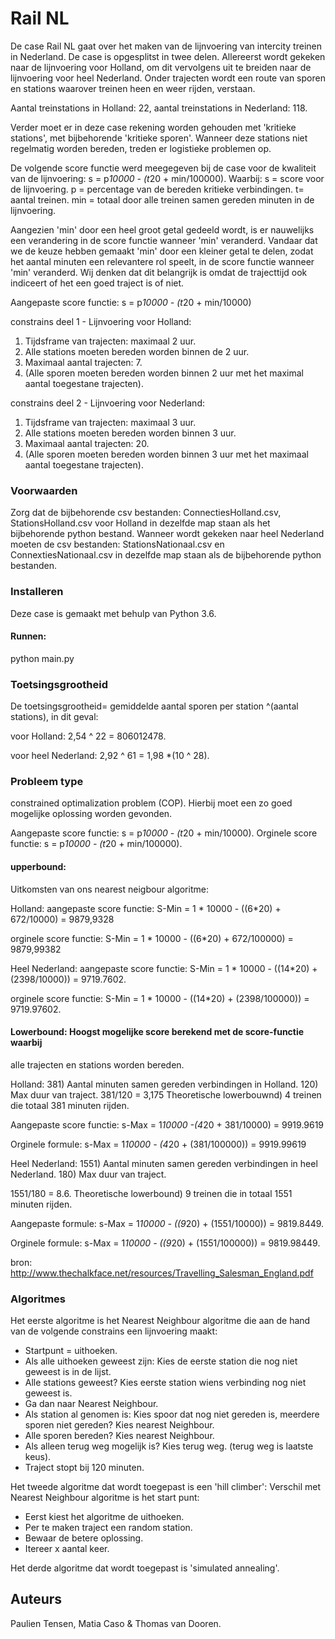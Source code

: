 # Rail NL 

De case Rail NL gaat over het maken van de lijnvoering van intercity treinen in 
Nederland. De case is opgesplitst in twee delen. Allereerst wordt gekeken naar 
de lijnvoering voor Holland, om dit vervolgens uit te breiden naar de lijnvoering 
voor heel Nederland. 
Onder trajecten wordt een route van sporen en stations waarover treinen heen en 
weer rijden, verstaan.

Aantal treinstations in Holland: 22, 
aantal treinstations in Nederland: 118. 

Verder moet er in deze case rekening worden gehouden met 'kritieke stations', 
met bijbehorende 'kritieke sporen'. Wanneer deze stations niet regelmatig worden 
bereden, treden er logistieke problemen op. 

De volgende score functie werd meegegeven bij de case voor de kwaliteit van de 
lijnvoering: 
s = p*10000 - (t*20 + min/100000).
Waarbij:
s = score voor de lijnvoering. 
p = percentage van de bereden kritieke verbindingen. 
t= aantal treinen. 
min = totaal door alle treinen samen gereden minuten in de lijnvoering.

Aangezien 'min' door een heel groot getal gedeeld wordt, is er nauwelijks een 
verandering in de score functie wanneer 'min' veranderd. Vandaar dat we de keuze 
hebben gemaakt 'min' door een kleiner getal te delen, zodat het aantal minuten 
een relevantere rol speelt, in de score functie wanneer 'min' veranderd. Wij 
denken dat dit belangrijk is omdat de trajecttijd ook indiceert of het een goed
traject is of niet. 

Aangepaste score functie: 
s = p*10000 - (t*20 + min/10000)

constrains deel 1 - Lijnvoering voor Holland:
1. Tijdsframe van trajecten: maximaal 2 uur. 
2. Alle stations moeten bereden worden binnen de 2 uur. 
3. Maximaal aantal trajecten: 7. 
4. (Alle sporen moeten bereden worden binnen 2 uur met het maximal aantal 
toegestane trajecten).

constrains deel 2 - Lijnvoering voor Nederland:
1. Tijdsframe van trajecten: maximaal 3 uur. 
2. Alle stations moeten bereden worden binnen 3 uur. 
3. Maximaal aantal trajecten: 20. 
4. (Alle sporen moeten bereden worden binnen 3 uur met het maximaal aantal 
toegestane trajecten).

### Voorwaarden

Zorg dat de bijbehorende csv bestanden: ConnectiesHolland.csv, 
StationsHolland.csv voor Holland in dezelfde map staan als het bijbehorende 
python bestand. 
Wanneer wordt gekeken naar heel Nederland moeten de csv bestanden: 
StationsNationaal.csv en ConnextiesNationaal.csv in dezelfde map staan 
als de bijbehorende python bestanden. 

### Installeren

Deze case is gemaakt met behulp van Python 3.6.

#### Runnen:
python main.py

### Toetsingsgrootheid

De toetsingsgrootheid= gemiddelde aantal sporen per station ^(aantal stations), 
in dit geval: 

voor Holland:
2,54 ^ 22 = 806012478.

voor heel Nederland:
2,92 ^ 61 = 1,98 *(10 ^ 28). 

### Probleem type
constrained optimalization problem (COP). Hierbij moet een zo goed mogelijke 
oplossing worden gevonden. 

Aangepaste score functie: s = p*10000 - (t*20 + min/10000).
Orginele score functie: s = p*10000 - (t*20 + min/100000).

#### upperbound: 
Uitkomsten van ons nearest neigbour algoritme:

Holland:
aangepaste score functie:
S-Min = 1 * 10000 - ((6*20) + 672/10000) = 9879,9328

orginele score functie:
S-Min = 1 * 10000 - ((6*20) + 672/100000) = 9879,99382

Heel Nederland:
aangepaste score functie: 
S-Min = 1 * 10000 - ((14*20) + (2398/10000)) = 9719.7602.

orginele score functie:
S-Min = 1 * 10000 - ((14*20) + (2398/100000)) = 9719.97602.


#### Lowerbound: Hoogst mogelijke score berekend met de score-functie waarbij 
alle trajecten en stations worden bereden.

Holland: 
381) Aantal minuten samen gereden verbindingen in Holland.
120) Max duur van traject. 
381/120 = 3,175
Theoretische lowerbouwnd) 4 treinen die totaal 381 minuten rijden. 

Aangepaste score functie:
s-Max = 1*10000 -(4*20 + 381/10000) = 9919.9619

Orginele formule: 
s-Max = 1*10000 - (4*20 + (381/100000)) = 9919.99619 


Heel Nederland:
1551) Aantal minuten samen gereden verbindingen in heel Nederland.
180) Max duur van traject.

1551/180 = 8.6.
Theoretische lowerbound) 9 treinen die in totaal 1551 minuten rijden.

Aangepaste formule:
s-Max = 1*10000 - ((9*20) + (1551/10000)) = 9819.8449. 

Orginele formule: 
s-Max = 1*10000 - ((9*20) + (1551/100000)) = 9819.98449.

bron: http://www.thechalkface.net/resources/Travelling_Salesman_England.pdf 

### Algoritmes

Het eerste algoritme is het Nearest Neighbour algoritme die aan de hand van 
de volgende constrains een lijnvoering maakt:
- Startpunt = uithoeken. 
- Als alle uithoeken geweest zijn: Kies de eerste station die nog niet geweest is
in de lijst. 
- Alle stations geweest? Kies eerste station wiens verbinding nog niet geweest is. 
- Ga dan naar Nearest Neighbour.
- Als station al genomen is: Kies spoor dat nog niet gereden is, meerdere sporen
niet gereden? Kies nearest Neighbour. 
- Alle sporen bereden? Kies nearest Neighbour. 
- Als alleen terug weg mogelijk is? Kies terug weg. (terug weg is laatste keus).
- Traject stopt bij 120 minuten. 

Het tweede algoritme dat wordt toegepast is een 'hill climber':
Verschil met Nearest Neighbour algoritme is het start punt: 
- Eerst kiest het algoritme de uithoeken. 
- Per te maken traject een random station. 
- Bewaar de betere oplossing.
- Itereer x aantal keer. 


Het derde algoritme dat wordt toegepast is 'simulated annealing'. 



## Auteurs
Paulien Tensen, Matia Caso & Thomas van Dooren. 








